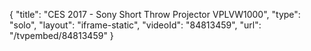 {
    "title": "CES 2017 - Sony Short Throw Projector VPLVW1000",
    "type": "solo",
    "layout": "iframe-static",
    "videoId": "84813459",
    "url": "\/tvpembed\/84813459"
}